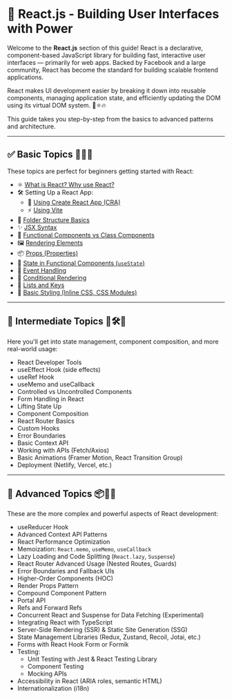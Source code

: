 # 📘 React.js - Building User Interfaces with Power

Welcome to the **React.js** section of this guide! React is a declarative, component-based JavaScript library for building fast, interactive user interfaces — primarily for web apps. Backed by Facebook and a large community, React has become the standard for building scalable frontend applications.

React makes UI development easier by breaking it down into reusable components, managing application state, and efficiently updating the DOM using its virtual DOM system. 🎯⚛️🔥

This guide takes you step-by-step from the basics to advanced patterns and architecture.

---

## ✅ Basic Topics 📗🧱✨

These topics are perfect for beginners getting started with React:

- ⚛️ [What is React? Why use React?](./Basic.md#what-is-react-why-use-react)
- 🛠️ Setting Up a React App:
    - 🚀 [Using Create React App (CRA)](./Basic.md#setting-up-a-react-app)
    - ⚡ [Using Vite](./Basic.md#setting-up-a-react-app)
- 📁 [Folder Structure Basics](./Basic.md#folder-structure-basics)
- ✨ [JSX Syntax](./Basic.md#jsx-syntax)
- 🧩 [Functional Components vs Class Components](./Basic.md#functional-components-vs-class-components)
- 🖼️ [Rendering Elements](./Basic.md#rendering-elements)
- 📦 [Props (Properties)](./Basic.md#props-properties)
- 🔄 [State in Functional Components (`useState`)](./Basic.md#state-in-functional-components-usestate)
- 🎯 [Event Handling](./Basic.md#event-handling)
- 🔀 [Conditional Rendering](./Basic.md#conditional-rendering)
- 📝 [Lists and Keys](./Basic.md#lists-and-keys)
- 🎨 [Basic Styling (Inline CSS, CSS Modules)](./Basic.md#basic-styling-inline-css-css-modules)

---

## 🚀 Intermediate Topics 📘🛠️🔁

Here you'll get into state management, component composition, and more real-world usage:

- React Developer Tools
- useEffect Hook (side effects)
- useRef Hook
- useMemo and useCallback
- Controlled vs Uncontrolled Components
- Form Handling in React
- Lifting State Up
- Component Composition
- React Router Basics
- Custom Hooks
- Error Boundaries
- Basic Context API
- Working with APIs (Fetch/Axios)
- Basic Animations (Framer Motion, React Transition Group)
- Deployment (Netlify, Vercel, etc.)

---

## 🧠 Advanced Topics 📦🧩🧠

These are the more complex and powerful aspects of React development:

- useReducer Hook
- Advanced Context API Patterns
- React Performance Optimization
- Memoization: `React.memo`, `useMemo`, `useCallback`
- Lazy Loading and Code Splitting (`React.lazy`, `Suspense`)
- React Router Advanced Usage (Nested Routes, Guards)
- Error Boundaries and Fallback UIs
- Higher-Order Components (HOC)
- Render Props Pattern
- Compound Component Pattern
- Portal API
- Refs and Forward Refs
- Concurrent React and Suspense for Data Fetching (Experimental)
- Integrating React with TypeScript
- Server-Side Rendering (SSR) & Static Site Generation (SSG)
- State Management Libraries (Redux, Zustand, Recoil, Jotai, etc.)
- Forms with React Hook Form or Formik
- Testing:
  - Unit Testing with Jest & React Testing Library
  - Component Testing
  - Mocking APIs
- Accessibility in React (ARIA roles, semantic HTML)
- Internationalization (i18n)